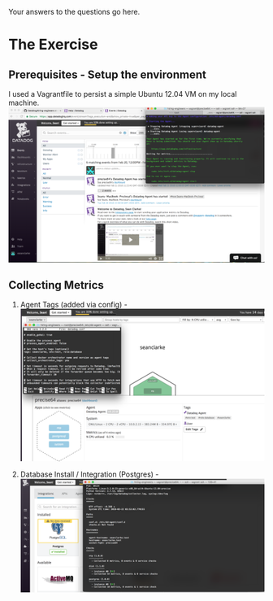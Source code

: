 Your answers to the questions go here.

# The Exercise
## Prerequisites - Setup the environment

I used a Vagrantfile to persist a simple Ubuntu 12.04 VM on my local machine.
<img src="./img/0-environment-setup.png" alt="environment setup"/>

## Collecting Metrics

1. Agent Tags (added via config) - <img src="./img/1-agent-tags.png" alt="agent tags"/>

2. Database Install / Integration (Postgres) - <img src="./img/2-database.png" alt="database install and integration"/>
